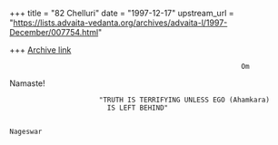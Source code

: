 +++
title = "82 Chelluri"
date = "1997-12-17"
upstream_url = "https://lists.advaita-vedanta.org/archives/advaita-l/1997-December/007754.html"

+++
[Archive link](https://lists.advaita-vedanta.org/archives/advaita-l/1997-December/007754.html)

                                                             Om
Namaste!


                          "TRUTH IS TERRIFYING UNLESS EGO (Ahamkara)
                            IS LEFT BEHIND"

                                                                    Nageswar

